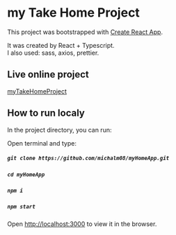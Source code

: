 # my Take Home Project

This project was bootstrapped with [Create React App](https://github.com/facebook/create-react-app).

It was created by React + Typescript.\
I also used: sass, axios, prettier.

## Live online project

[myTakeHomeProject](https://zingy-cassata-91de4a.netlify.app)

## How to run localy

In the project directory, you can run:

Open terminal and type:
##### `git clone https://github.com/michalm08/myHomeApp.git`
##### `cd myHomeApp`
##### `npm i`
##### `npm start`

Open [http://localhost:3000](http://localhost:3000) to view it in the browser.


